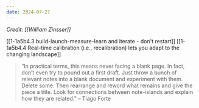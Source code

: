 ```yaml
---
date: 2024-07-27
---
```

*Credit: [[William Zinsser]]*

[[1-1a5b4.3 build-launch-measure-learn and iterate - don't restart]]
[[1-1a5b4.4 Real-time calibration (i.e., recalibration) lets you adapt to the changing landscape]]

> “In practical terms, this means never facing a blank page. In fact, don’t even try to pound out a first draft. Just throw a bunch of relevant notes into a blank document and experiment with them. Delete some. Then rearrange and reword what remains and give the piece a title. Look for connections between note-islands and explain how they are related.” – Tiago Forte